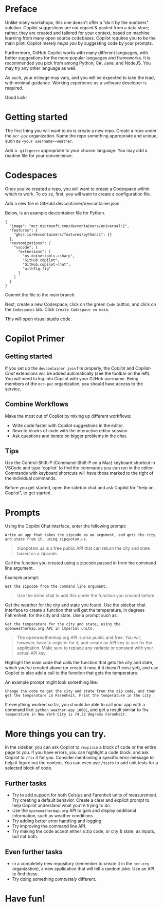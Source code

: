 # Preface
Unlike many workshops, this one doesn't offer a "do it by the numbers" solution. Copilot suggestions are *not* copied & pasted from a data store; rather, they are created and tailored for your context, based on machine learning from many open source codebases. Copilot requires you to be the main pilot. Copilot merely *helps you* by suggesting code by your prompts.

Furthermore, GitHub Copilot works with many different languages, with better suggestions for the more popular languages and frameworks. It is recommended you pick from among Python, C#, Java, and NodeJS. You may try any other language as well.

As such, your mileage may vary, and you will be expected to take the lead, with minimal guidance. Working experience as a software developer is required.

Good luck!

# Getting started
The first thing you will want to do is create a new repo. Create a repo under the `ncr-poc` organization. Name the repo something appropriate and unique, such as `<your username>-weather`.

Add a `.gitignore` appropriate to your chosen language. You may add a readme file for your convenience. 

# Codespaces
Once you've created a repo, you will want to create a Codespace within which to work. To do so, first, you will want to create a configuration file. 

Add a new file in GitHub/.devcontainer/devcontainer.json.

Below, is an example devcontainer file for Python.
```
{
  "image": "mcr.microsoft.com/devcontainers/universal:2",
  "features": {
    "ghcr.io/devcontainers/features/python:1": {}
  },
  "customizations": {
    "vscode": {
      "extensions": [
        "ms-dotnettools.csharp",
        "GitHub.copilot",
        "GitHub.copilot-chat",
        "withfig.fig"
      ]
    }
  }
}
```
Commit the file to the main branch.

Next, create a new Codespace; click on the green `Code` button, and click on the `Codespaces` tab. Click `Create Codespace on main`. 

This will open visual studio code.

# Copilot Primer
## Getting started
If you set up the `devcontainer.json` file properly, the *Copilot* and *Copilot-Chat* extensions will be added automatically (see the toolbar on the left). You will need to log into Copilot with your GitHub username. Being members of the `ncr-poc` organization, you should have access to the service.

## Combine Workflows
Make the most out of Copilot by mixing up different workflows:
- Write code faster with Copilot suggestions in the editor.
- Rewrite blocks of code with the interactive editor session.
- Ask questions and iterate on bigger problems in the chat.

## Tips
Use the Control-Shift-P (Command-Shift-P on a Mac) keyboard shortcut in VSCode and type 'copilot' to find the commands you can run in the editor. Commands with keyboard shortcuts will have those marked to the right of the individual commands.

Before you get started, open the sidebar chat and ask  Copilot for "help on Copilot", to get started. 

# Prompts
Using the Copilot Chat interface, enter the following prompt:
```
Write an app that takes the zipcode as an argument, and gets the city and state from it, using zipopotam.us.
```
> zipopotam.us is a free public API that can return the city and state based on a zipcode.

Call the function you created using a zipcode passed in from the command line argument.

Example prompt:
```
Get the zipcode from the command line argument.
```
> Use the inline chat to add this under the function you created before.

Get the weather for the city and state you found.
Use the sidebar chat interface to create a function that will get the temperature, in degrees Fahrenheit, for the city and state.
Use a prompt such as:
```
Get the temperature for the city and state, using the openweathermap.org API in imperial units.
```
> The openweathermap.org API is also public and free. You will, however, have to register for it, and create an API key to use for the application. Make sure to replace any variable or constant with your actual API key.

Highlight the main code that calls the function that gets the city and state, which you've created above (or create it now, if it doesn't exist yet), and use Copilot to also add a call to the function that gets the temperature.

An example prompt might look something like:
```
Change the code to get the city and state from the zip code, and then get the temperature in Farenheit. Print the temperature in the city.
```

If everything worked so far, you should be able to call your app with a command like: `python weather-app 10001`, and get a result similar to `The temperature in New York City is 74.32 degrees Farenheit.`

# More things you can try.
In the sidebar, you can ask Copilot to `/explain` a block of code or the entire page to you. If you have errors, you can highlight a code block, and ask Copilot to `/fix` it for you. Consider mentioning a specific error message to help it figure out the context.
You can even use `/tests` to add unit tests for a selected block of code.

## Further tasks
- Try to add support for both Celsius and Farenheit units of measurement. Try creating a default behavior. Create a clear and explicit prompt to help Copilot understand what you're trying to do.
- Use the `openweathermap.org` API to gain and display additional information, such as weather conditions.
- Try adding better error handling and logging.
- Try improving the command line API.
- Try making the code accept either a zip code, or city & state, as inputs, but not both.

## Even further tasks
- in a completely new repository (remember to create it in the `ncr-org` organization), a new application that will tell a random joke. Use an API to find these.
- Try doing something  *completely* different.

# Have fun!
